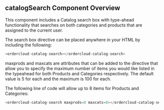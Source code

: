 ## catalogSearch Component Overview

This component includes a Catalog search box with type-ahead functionality that searches on
both categories and products that are assigned to the current user.

The search box directive can be placed anywhere in your HTML by including the following:
```javascript
<ordercloud-catalog-search></ordercloud-catalog-search>
```

maxprods and maxcats are attributes that can be added to the directive that allow you
to specify the maximum number of items you would like listed in the typeahead for both Products
and Categories respectively. The default value is 5 for each and the maximum is 100 for each.

The following line of code will allow up to 8 items for Products and Categories:

```javascript
<ordercloud-catalog-search maxprods=8 maxcats=8></ordercloud-catalog-search>
```





